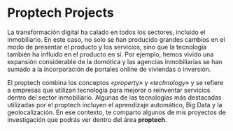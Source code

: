 # Proptech Projects

La transformación digital ha calado en todos los sectores, incluido el inmobiliario. En este caso, no solo se han producido grandes cambios en el modo de presentar el producto y los servicios, sino que la tecnología también ha influido en el producto en sí. Por ejemplo, hemos vivido una expansión considerable de la domótica y las agencias inmobiliarias se han sumado a la incorporación de portales online de viviendas o inversión.

El proptech combina los conceptos *«property»* y *«technology»* y se refiere a empresas que utilizan tecnología para mejorar o reinventar servicios dentro del sector inmobiliario. Algunas de las tecnologías más destacadas utilizadas por el proptech incluyen el aprendizaje automático, Big Data y la geolocalización. En ese contexto, te comparto algunos de mis proyectos de investigación que podrás ver dentro del área **proptech**.
